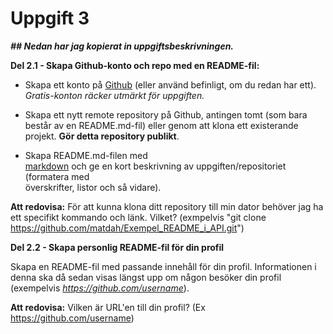 # **Uppgift 3**


***## Nedan har jag kopierat in uppgiftsbeskrivningen.***

**Del 2.1 - Skapa Github-konto och repo med en README-fil:**

 - Skapa ett konto på  [Github](https://github.com/)  (eller använd
   befinligt, om du redan har ett).  
   _Gratis-konton räcker utmärkt för uppgiften._
   
 - Skapa ett nytt remote repository på Github, antingen tomt (som bara  
   består av en README.md-fil) eller genom att klona ett existerande   
   projekt.  **Gör detta repository publikt**.

   

 - Skapa README.md-filen med    
   [markdown](https://github.com/adam-p/markdown-here/wiki/Markdown-Cheatsheet)
   och ge en kort beskrivning av uppgiften/repositoriet (formatera med  
   överskrifter, listor och så vidare).

**Att redovisa:**  För att kunna klona ditt repository till min dator behöver jag ha ett specifikt kommando och länk. Vilket? (exmpelvis "git clone https://github.com/matdah/Exempel_README_i_API.git")

**Del 2.2 - Skapa personlig README-fil för din profil**

Skapa en README-fil med passande innehåll för din profil. Informationen i denna ska då sedan visas längst upp om någon besöker din profil (exempelvis  _https://github.com/username_).  

**Att redovisa:**  Vilken är URL'en till din profil? (Ex https://github.com/username)
